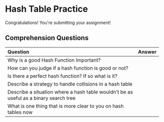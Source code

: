 # Hash Table Practice

Congratulations! You're submitting your assignment!

## Comprehension Questions

Question | Answer
:------------- | :-------------
Why is a good Hash Function Important? | 
How can you judge if a hash function is good or not? | 
Is there a perfect hash function?  If so what is it? | 
Describe a strategy to handle collisions in a hash table | 
Describe a situation where a hash table wouldn't be as useful as a binary search tree | 
What is one thing that is more clear to you on hash tables now | 

